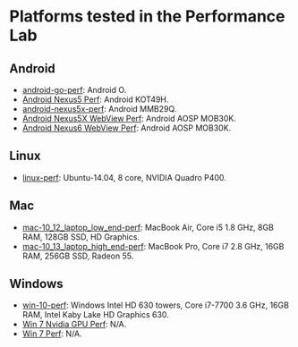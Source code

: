 
[comment]: # (AUTOGENERATED FILE DO NOT EDIT)
[comment]: # (See //tools/perf/generate_perf_data to make changes)

# Platforms tested in the Performance Lab

## Android

 * [android-go-perf](https://ci.chromium.org/buildbot/chromium.perf/android-go-perf/): Android O.
 * [Android Nexus5 Perf](https://ci.chromium.org/buildbot/chromium.perf/Android%20Nexus5%20Perf/): Android KOT49H.
 * [android-nexus5x-perf](https://ci.chromium.org/buildbot/chromium.perf/android-nexus5x-perf/): Android MMB29Q.
 * [Android Nexus5X WebView Perf](https://ci.chromium.org/buildbot/chromium.perf/Android%20Nexus5X%20WebView%20Perf/): Android AOSP MOB30K.
 * [Android Nexus6 WebView Perf](https://ci.chromium.org/buildbot/chromium.perf/Android%20Nexus6%20WebView%20Perf/): Android AOSP MOB30K.

## Linux

 * [linux-perf](https://ci.chromium.org/buildbot/chromium.perf/linux-perf/): Ubuntu-14.04, 8 core, NVIDIA Quadro P400.

## Mac

 * [mac-10_12_laptop_low_end-perf](https://ci.chromium.org/buildbot/chromium.perf/mac-10_12_laptop_low_end-perf/): MacBook Air, Core i5 1.8 GHz, 8GB RAM, 128GB SSD, HD Graphics.
 * [mac-10_13_laptop_high_end-perf](https://ci.chromium.org/buildbot/chromium.perf/mac-10_13_laptop_high_end-perf/): MacBook Pro, Core i7 2.8 GHz, 16GB RAM, 256GB SSD, Radeon 55.

## Windows

 * [win-10-perf](https://ci.chromium.org/buildbot/chromium.perf/win-10-perf/): Windows Intel HD 630 towers, Core i7-7700 3.6 GHz, 16GB RAM, Intel Kaby Lake HD Graphics 630.
 * [Win 7 Nvidia GPU Perf](https://ci.chromium.org/buildbot/chromium.perf/Win%207%20Nvidia%20GPU%20Perf/): N/A.
 * [Win 7 Perf](https://ci.chromium.org/buildbot/chromium.perf/Win%207%20Perf/): N/A.


